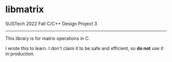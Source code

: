 # libmatrix

SUSTech 2022 Fall C/C++ Design Project 3

--------

This library is for matrix operations in C.

I wrote this to learn. I don't claim it to be safe and efficient, so **do not** use it in production.
